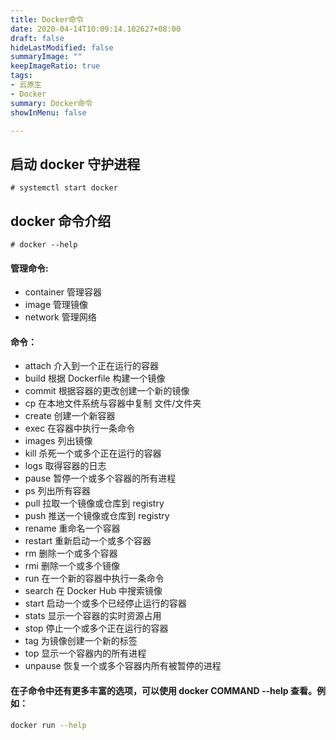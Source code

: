 ```yaml
---
title: Docker命令
date: 2020-04-14T10:09:14.102627+08:00
draft: false
hideLastModified: false
summaryImage: ""
keepImageRatio: true
tags:
- 云原生
- Docker
summary: Docker命令
showInMenu: false

---
```


## 启动 docker 守护进程

```
# systemctl start docker
```

## docker 命令介绍

```
# docker --help
```

#### 管理命令:
 - container 管理容器
 - image 管理镜像
 - network 管理网络
#### 命令：
 - attach 介入到一个正在运行的容器
 - build 根据 Dockerfile 构建一个镜像
 - commit 根据容器的更改创建一个新的镜像
 - cp 在本地文件系统与容器中复制 文件/文件夹
 - create 创建一个新容器
 - exec 在容器中执行一条命令
 - images 列出镜像
 - kill 杀死一个或多个正在运行的容器 
 - logs 取得容器的日志
 - pause 暂停一个或多个容器的所有进程
 - ps 列出所有容器
 - pull 拉取一个镜像或仓库到 registry
 - push 推送一个镜像或仓库到 registry
 - rename 重命名一个容器
 - restart 重新启动一个或多个容器
 - rm 删除一个或多个容器
 - rmi 删除一个或多个镜像
 - run 在一个新的容器中执行一条命令
 - search 在 Docker Hub 中搜索镜像
 - start 启动一个或多个已经停止运行的容器
 - stats 显示一个容器的实时资源占用
 - stop 停止一个或多个正在运行的容器
 - tag 为镜像创建一个新的标签
 - top 显示一个容器内的所有进程
 - unpause 恢复一个或多个容器内所有被暂停的进程

#### 在子命令中还有更多丰富的选项，可以使用 docker COMMAND --help 查看。例如：

```bash
docker run --help
```
